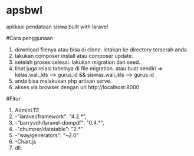 # apsbwl
aplikasi pendataan siswa built with laravel

#Cara penggunaan
1. download filenya atau bisa di clone. letakan ke directory terserah anda.
2. lakukan composer install atau composer update.
3. setelah proses selesai. lakukan migration dan seed.
4. lihat juga relasi tabelnya di file migration. atau buat sendiri => kelas.wali_kls --> gurus.id && siswas.wali_kls --> gurus.id .
5. anda bisa melakukan php artisan serve.
4. akses via browser dengan url http://localhost:8000

#Fitur
1. AdminLTE
2. -"laravel/framework": "4.2.*",
3. -"barryvdh/laravel-dompdf": "0.4.*",
4. -"chumper/datatable": "2.*"
5. -"way/generators": "~2.0"
6. -Chart.js
7. dll.
